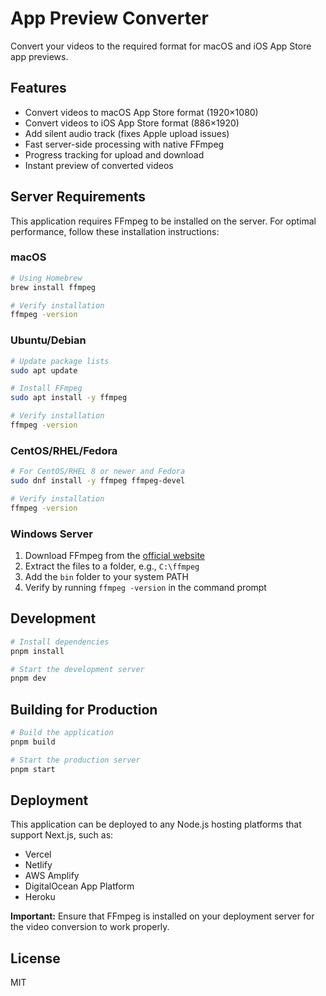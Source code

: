 # App Preview Converter

Convert your videos to the required format for macOS and iOS App Store app previews.

## Features

- Convert videos to macOS App Store format (1920×1080)
- Convert videos to iOS App Store format (886×1920)
- Add silent audio track (fixes Apple upload issues)
- Fast server-side processing with native FFmpeg
- Progress tracking for upload and download
- Instant preview of converted videos

## Server Requirements

This application requires FFmpeg to be installed on the server. For optimal performance, follow these installation instructions:

### macOS

```bash
# Using Homebrew
brew install ffmpeg

# Verify installation
ffmpeg -version
```

### Ubuntu/Debian

```bash
# Update package lists
sudo apt update

# Install FFmpeg
sudo apt install -y ffmpeg

# Verify installation
ffmpeg -version
```

### CentOS/RHEL/Fedora

```bash
# For CentOS/RHEL 8 or newer and Fedora
sudo dnf install -y ffmpeg ffmpeg-devel

# Verify installation
ffmpeg -version
```

### Windows Server

1. Download FFmpeg from the [official website](https://www.ffmpeg.org/download.html)
2. Extract the files to a folder, e.g., `C:\ffmpeg`
3. Add the `bin` folder to your system PATH
4. Verify by running `ffmpeg -version` in the command prompt

## Development

```bash
# Install dependencies
pnpm install

# Start the development server
pnpm dev
```

## Building for Production

```bash
# Build the application
pnpm build

# Start the production server
pnpm start
```

## Deployment

This application can be deployed to any Node.js hosting platforms that support Next.js, such as:

- Vercel
- Netlify
- AWS Amplify
- DigitalOcean App Platform
- Heroku

**Important:** Ensure that FFmpeg is installed on your deployment server for the video conversion to work properly.

## License

MIT
